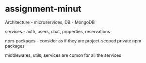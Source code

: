 # assignment-minut

Architecture - microservices, DB - MongoDB

services - auth, users, chat, properties, reservations

npm-packages - consider as if they are project-scoped private npm packages

middlewares, utils, services are comon for all the services
